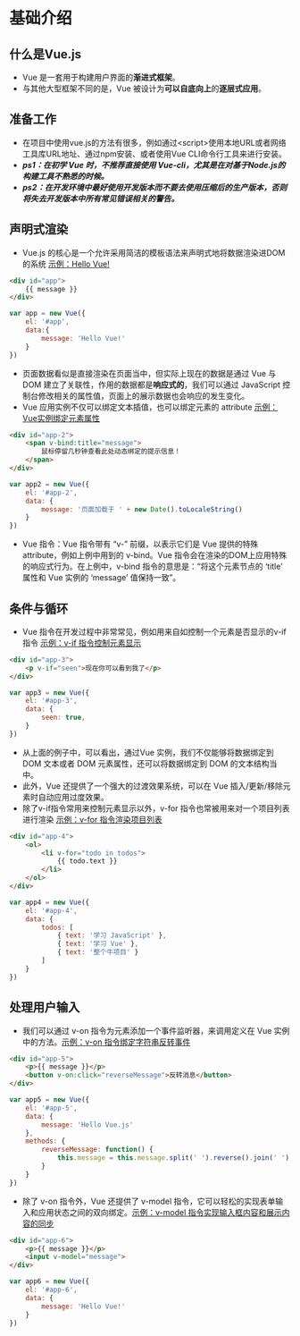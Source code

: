 # 基础介绍
## 什么是Vue.js
* Vue 是一套用于构建用户界面的**渐进式框架**。  
* 与其他大型框架不同的是，Vue 被设计为**可以自底向上**的**逐层式应用**。  

## 准备工作
* 在项目中使用vue.js的方法有很多，例如通过&lt;script&gt;使用本地URL或者网络工具库URL地址、通过npm安装、或者使用Vue CLI命令行工具来进行安装。  
* ***ps1：在初学 Vue 时，不推荐直接使用 Vue-cli，尤其是在对基于Node.js的构建工具不熟悉的时候。***  
* ***ps2：在开发环境中最好使用开发版本而不要去使用压缩后的生产版本，否则将失去开发版本中所有常见错误相关的警告。***  

## 声明式渲染
* Vue.js 的核心是一个允许采用简洁的模板语法来声明式地将数据渲染进DOM的系统 [示例：Hello Vue!](../../src/html/01_03_Vue_DeclarativeRendering.html/#app-01)  
```html
<div id="app">
    {{ message }}
</div>
```  
```Javascript
var app = new Vue({
    el: '#app',
    data:{
        message: 'Hello Vue!'
    }
})
```  
* 页面数据看似是直接渲染在页面当中，但实际上现在的数据是通过 Vue 与 DOM 建立了关联性，作用的数据都是**响应式的**，我们可以通过 JavaScript 控制台修改相关的属性值，页面上的展示数据也会响应的发生变化。 
* Vue 应用实例不仅可以绑定文本插值，也可以绑定元素的 attribute [示例：Vue实例绑定元素属性](../../src/html/01_03_Vue_DeclarativeRendering.html/#app-02)
```html
<div id="app-2">
    <span v-bind:title="message">
        鼠标停留几秒钟查看此处动态绑定的提示信息！
    </span>
</div>
```
```javascript
var app2 = new Vue({
    el: '#app-2',
    data: {
        message: '页面加载于 ' + new Date().toLocaleString()
    }
})
```  
* Vue 指令：Vue 指令带有 “v-” 前缀，以表示它们是 Vue 提供的特殊 attribute，例如上例中用到的 v-bind。Vue 指令会在渲染的DOM上应用特殊的响应式行为。在上例中，v-bind 指令的意思是：“将这个元素节点的 ‘title’ 属性和 Vue 实例的 ‘message’ 值保持一致”。  

## 条件与循环
* Vue 指令在开发过程中非常常见，例如用来自如控制一个元素是否显示的v-if 指令 [示例：v-if 指令控制元素显示](../../src/html/01_04_Vue_Condition&Loop.html/#app-03)
```html
<div id="app-3">
    <p v-if="seen">现在你可以看到我了</p>
</div>
```
```javascript
var app3 = new Vue({
    el: '#app-3',
    data: {
        seen: true,
    }
})
```
* 从上面的例子中，可以看出，通过Vue 实例，我们不仅能够将数据绑定到 DOM 文本或者 DOM 元素属性，还可以将数据绑定到 DOM 的文本结构当中。  
* 此外，Vue 还提供了一个强大的过渡效果系统，可以在 Vue 插入/更新/移除元素时自动应用过度效果。  
* 除了v-if指令常用来控制元素显示以外，v-for 指令也常被用来对一个项目列表进行渲染 [示例：v-for 指令渲染项目列表](../../src/html/01_04_Vue_Condition&Loop.html/#app-04)  
```html
<div id="app-4">
    <ol>
        <li v-for="todo in todos">
            {{ todo.text }}
        </li>
    </ol>
</div>
```
```javascript
var app4 = new Vue({
    el: '#app-4',
    data: {
        todos: [
            { text: '学习 JavaScript' },
            { text: '学习 Vue' },
            { text: '整个牛项目' }
        ]
    }
})
```  

## 处理用户输入
* 我们可以通过 v-on 指令为元素添加一个事件监听器，来调用定义在 Vue 实例中的方法。[示例：v-on 指令绑定字符串反转事件](../../src/html/01_05_Vue_UserInteraction.html/#app-05)
```html
<div id="app-5">
    <p>{{ message }}</p>
    <button v-on:click="reverseMessage">反转消息</button>
</div>
```
```javascript
var app5 = new Vue({
    el: '#app-5',
    data: {
        message: 'Hello Vue.js'
    },
    methods: {
        reverseMessage: function() {
            this.message = this.message.split(' ').reverse().join(' ')
        }
    }
})
```
* 除了 v-on 指令外，Vue 还提供了 v-model 指令，它可以轻松的实现表单输入和应用状态之间的双向绑定。[示例：v-model 指令实现输入框内容和展示内容的同步](../../src/html/01_05_Vue_UserInteraction.html/#app-06)
```html
<div id="app-6">
    <p>{{ message }}</p>
    <input v-model="message">
</div>
```
```javascript
var app6 = new Vue({
    el: '#app-6',
    data: {
        message: 'Hello Vue!'
    }
})
```